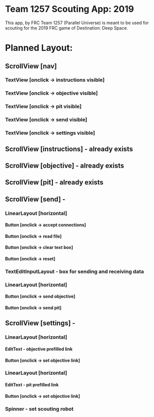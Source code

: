 # Team 1257 Scouting App: 2019
This app, by FRC Team 1257 (Parallel Universe) is meant to be used for scouting for the 2019 FRC game of Destination: Deep Space.

# Planned Layout:
## ScrollView [nav]
### TextView [onclick -> instructions visible]
### TextView [onclick -> objective visible]
### TextView [onclick -> pit visible]
### TextView [onclick -> send visible]
### TextView [onclick -> settings visible]
 
## ScrollView [instructions] - already exists

## ScrollView [objective] - already exists

## ScrollView [pit] - already exists

## ScrollView [send] - 
### LinearLayout [horizontal]
####  Button [onclick -> accept connections]
####  Button [onclick -> read file]
####  Button [onclick -> clear text box]
####  Button [onclick -> reset]
### TextEditInputLayout - box for sending and receiving data
### LinearLayout [horizontal]
####  Button [onclick -> send objective]
####  Button [onclick -> send pit]

## ScrollView [settings] - 
### LinearLayout [horizontal]
####  EditText - objective prefilled link
####  Button [onclick -> set objective link]
### LinearLayout [horizontal]
####  EditText - pit prefilled link
####  Button [onclick -> set objective link]
### Spinner - set scouting robot
 

